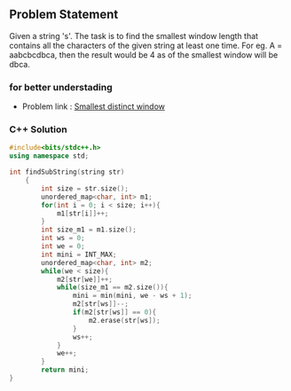 ## Problem Statement

Given a string 's'. The task is to find the smallest window length that contains all the characters of the given string at least one time.
For eg. A = aabcbcdbca, then the result would be 4 as of the smallest window will be dbca.

### for better understading
- Problem link : [Smallest distinct window](https://www.geeksforgeeks.org/problems/smallest-distant-window3132/1?page=1&category=sliding-window&status=solved&sortBy=difficulty)

### C++ Solution

```cpp
#include<bits/stdc++.h>
using namespace std;

int findSubString(string str)
    {
        int size = str.size();
        unordered_map<char, int> m1;
        for(int i = 0; i < size; i++){
            m1[str[i]]++;
        }
        int size_m1 = m1.size();
        int ws = 0;
        int we = 0;
        int mini = INT_MAX;
        unordered_map<char, int> m2;
        while(we < size){
            m2[str[we]]++;
            while(size_m1 == m2.size()){
                mini = min(mini, we - ws + 1);
                m2[str[ws]]--;
                if(m2[str[ws]] == 0){
                    m2.erase(str[ws]);
                }
                ws++;
            }
            we++;
        }
        return mini;
}
```